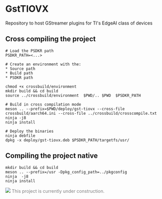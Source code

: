 # GstTIOVX
Repository to host GStreamer plugins for TI's EdgeAI class of devices

## Cross compiling the project

```
# Load the PSDKR path
PSDKR_PATH=<...>

# Create an environment with the:
* Source path
* Build path
* PSDKR path

chmod +x crossbuild/environment
mkdir build && cd build
source ../crossbuild/environment  $PWD/.. $PWD  $PSDKR_PATH

# Build in cross compilation mode
meson .. --prefix=$PWD/deploy/gst-tiovx --cross-file crossbuild/aarch64.ini --cross-file ../crossbuild/crosscompile.txt
ninja -j8
ninja install

# Deploy the binaries
ninja debfile
dpkg -x deploy/gst-tiovx.deb $PSDKR_PATH/targetfs/usr/

```

## Compiling the project native

```
mkdir build && cd build
meson .. --prefix=/usr -Dpkg_config_path=../pkgconfig
ninja  -j8
ninja install
```

<div style="color:gray">
    <img src="https://developer.ridgerun.com/wiki/images/2/2c/Underconstruction.png">
    This project is currently under construction.
</div>

